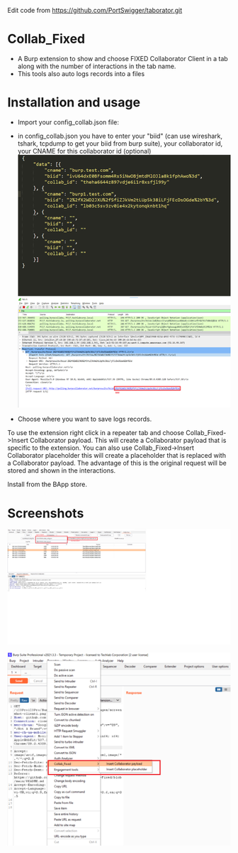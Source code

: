 Edit code from https://github.com/PortSwigger/taborator.git

# Collab_Fixed
+ A Burp extension to show and choose FIXED Collaborator Client in a tab along with the number of interactions in the tab name.
+ This tools also auto logs records into a files 


# Installation and usage

- Import your config_collab.json file:
+ in config_collab.json you have to enter your "biid" (can use wireshark, tshark, tcpdump to get your biid from burp suite), your collaborator id, your CNAME for this collaborator id (optional)
 ![Client Screenshot](https://github.com/123Pro123Pro/Burp-Collab-Fixed/blob/main/images/config.png)
  ![Client Screenshot](https://github.com/123Pro123Pro/Burp-Collab-Fixed/blob/main/images/wireshark_get_biid.png)
- Choose where you want to save logs records.

To use the extension right click in a repeater tab and choose Collab_Fixed->Insert Collaborator payload. This will create a Collaborator payload that is specific to the extension. You can also use Collab_Fixed->Insert Collaborator placeholder this will create a placeholder that is replaced with a Collaborator payload. The advantage of this is the original request will be stored and shown in the interactions.

Install from the BApp store.

# Screenshots

![Client Screenshot](https://github.com/123Pro123Pro/Burp-Collab-Fixed/blob/main/images/screenshot-client1.png)

![Tab Screenshot](https://github.com/123Pro123Pro/Burp-Collab-Fixed/blob/main/images/screenshot-tab.png)


